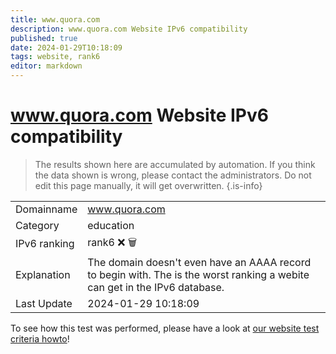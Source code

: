 ```yaml
---
title: www.quora.com
description: www.quora.com Website IPv6 compatibility
published: true
date: 2024-01-29T10:18:09
tags: website, rank6
editor: markdown
---
```


# www.quora.com Website IPv6 compatibility

> The results shown here are accumulated by automation. If you think the data shown is wrong, please contact the administrators. 
> Do not edit this page manually, it will get overwritten.
{.is-info}


|   |   |
| - | - |
| Domainname | www.quora.com
| Category | education |
| IPv6 ranking | rank6 :x: :wastebasket: |
| Explanation | The domain doesn't even have an AAAA record to begin with. The is the worst ranking a webite can get in the IPv6 database. |
| Last Update | 2024-01-29 10:18:09 |

To see how this test was performed, please have a look at [our website test criteria howto](/howto/testcriteria/website)!

